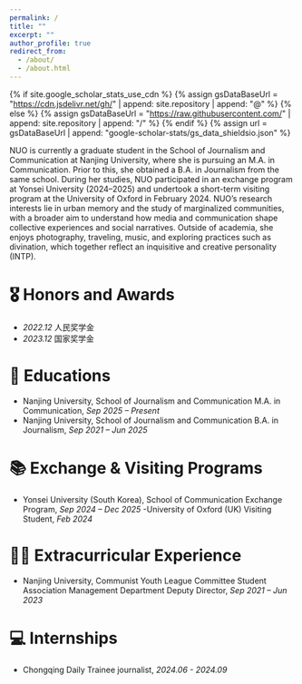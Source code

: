 ```yaml
---
permalink: /
title: ""
excerpt: ""
author_profile: true
redirect_from: 
  - /about/
  - /about.html
---
```


{% if site.google_scholar_stats_use_cdn %}
{% assign gsDataBaseUrl = "https://cdn.jsdelivr.net/gh/" | append: site.repository | append: "@" %}
{% else %}
{% assign gsDataBaseUrl = "https://raw.githubusercontent.com/" | append: site.repository | append: "/" %}
{% endif %}
{% assign url = gsDataBaseUrl | append: "google-scholar-stats/gs_data_shieldsio.json" %}

<span class='anchor' id='about-me'></span>

NUO is currently a graduate student in the School of Journalism and Communication at Nanjing University, where she is pursuing an M.A. in Communication. Prior to this, she obtained a B.A. in Journalism from the same school. During her studies, NUO participated in an exchange program at Yonsei University (2024–2025) and undertook a short-term visiting program at the University of Oxford in February 2024.
NUO’s research interests lie in urban memory and the study of marginalized communities, with a broader aim to understand how media and communication shape collective experiences and social narratives. Outside of academia, she enjoys photography, traveling, music, and exploring practices such as divination, which together reflect an inquisitive and creative personality (INTP).


# 🎖 Honors and Awards
- *2022.12* 人民奖学金 
- *2023.12* 国家奖学金 

# 📖 Educations
- Nanjing University, School of Journalism and Communication
M.A. in Communication, *Sep 2025 – Present*
- Nanjing University, School of Journalism and Communication
B.A. in Journalism, *Sep 2021 – Jun 2025*

# 📚 Exchange & Visiting Programs
- Yonsei University (South Korea), School of Communication
Exchange Program, *Sep 2024 – Dec 2025*
-University of Oxford (UK)
Visiting Student, *Feb 2024*

# 🤾‍♀️ Extracurricular Experience
- Nanjing University, Communist Youth League Committee Student Association Management Department
Deputy Director, *Sep 2021 – Jun 2023*
# 💻 Internships
- Chongqing Daily
  Trainee journalist, *2024.06 - 2024.09*
